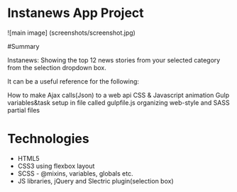 # Instanews App Project
![main image] (screenshots/screenshot.jpg)

#Summary

Instanews: Showing the top 12 news stories from your selected category from the selection dropdown box.

It can be a useful reference for the following:

How to make Ajax calls(Json) to a web api
CSS & Javascript animation
Gulp variables&task setup in file called gulpfile.js
organizing web-style and SASS partial files

# Technologies

* HTML5
* CSS3 using flexbox layout
* SCSS - @mixins, variables, globals etc.
* JS libraries, jQuery and Slectric plugin(selection box)

